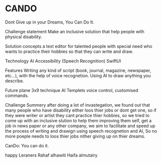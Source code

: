 # CANDO
Dont Give up in your Dreams, You Can Do It.

Challenge statement 
Make an inclusive solution that help people with physical disability.

Solution concepts 
a text editor for talented people with special need  who wants to practice their hobbies so that they can write and draw.


Technology 
AI
Accessibility (Speech Recognition)
SwiftUI


Features
Writing any kind of script (book, journal, magazine, newspaper, etc…), with the help of voice recognetion.
Using AI to draw anything you describe.


Future plane 
3x9 technique
AI
Templets 
voice control, customised commands.

Challenge Summery 
after doing a lot of invastegation, we found out that many people who have disability either loos thier jobs or dont get one, so if they were writer
or artist they cant practice thier hobbies, so we tried to come up with an inclusive slution to help them improving them self, get a job in news paper 
or any other company, we aim to facilitate and speed up the process of writing and drawign using speech recognetion and AI, So no more poeple needs to 
loos thier jobs nither giving up on thier dreams.

CanDo: You can do it.


happy Leraners 
Rahaf alhawiti 
Haifa almutairy
